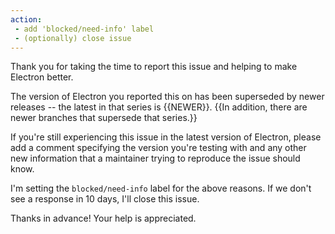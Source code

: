 ```yaml
---
action:
 - add 'blocked/need-info' label
 - (optionally) close issue
---
```


Thank you for taking the time to report this issue and helping to make Electron better.

The version of Electron you reported this on has been superseded by newer releases -- the latest in that series is {{NEWER}}.
{{In addition, there are newer branches that supersede that series.}}

If you're still experiencing this issue in the latest version of Electron, please add a comment specifying the version you're testing with and any other new information that a maintainer trying to reproduce the issue should know.

I'm setting the `blocked/need-info` label for the above reasons. If we don't see a response in 10 days, I'll close this issue.

Thanks in advance! Your help is appreciated.
